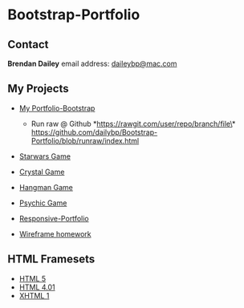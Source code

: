 # Bootstrap-Portfolio
## Contact
**Brendan Dailey** email address: daileybp@mac.com
## My Projects
- [My Portfolio-Bootstrap](https://github.com/dailybp/Bootstrap-Portfolio)
    - Run raw @ Github \*https://rawgit.com/user/repo/branch/file\*
    https://github.com/dailybp/Bootstrap-Portfolio/blob/runraw/index.html

- [Starwars Game](https://github.com/dailybp/Star_Wars_Game)
- [Crystal Game](https://github.com/dailybp/Crystal_Game)
- [Hangman Game](https://github.com/dailybp/Hangman_Game)
- [Psychic Game](Psychic-Game)
- [Responsive-Portfolio](https://github.com/dailybp/Responsive-Portfolio)
- [Wireframe homework](https://github.com/dailybp/HW-Wireframe)
## HTML Framesets
- [HTML 5](https://github.com/dailybp/Bootstrap-Portfolio/blob/master/html5-framework)
- [HTML 4.01](https://github.com/dailybp/Bootstrap-Portfolio/blob/master/html5-framework)
- [XHTML 1](https://github.com/dailybp/Bootstrap-Portfolio/blob/master/xhtml1_frameset)
